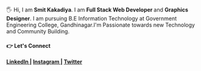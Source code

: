 

   <p> 
  🖐 Hi, I am <b> Smit Kakadiya</b>. I am <b> Full Stack Web Developer </b> and <b> Graphics Designer</b>. I am pursuing B.E Information Technology at Government Engineering College, Gandhinagar.I'm Passionate towards new Technology and Community Building.
      </p>

<h4>👉 Let's Connect <h4>
  <a href="https://www.linkedin.com/in/smit-kakadiya-6740a21bb" >LinkedIn </a> | <a href="https://www.instagram.com/smitkakadiya668/" >Instagram </a> |
<a href="https://twitter.com/smitkakadiya57" >Twitter </a>
  

